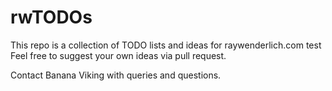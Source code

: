 # rwTODOs


This repo is a collection of TODO lists and ideas for raywenderlich.com
test
Feel free to suggest your own ideas via pull request.

Contact Banana Viking with queries and questions.
